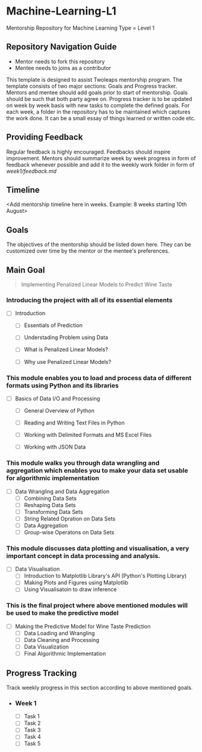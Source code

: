 # Machine-Learning-L1
Mentorship Repository for Machine Learning Type = Level 1

## Repository Navigation Guide
* Mentor needs to fork this repository
* Mentee needs to joins as a contributor

This template is designed to assist Twoleaps mentorship program. The template consists of two 
major sections: Goals and Progress tracker. Mentors and mentee should add goals prior to start of 
mentorship. Goals should be such that both party agree on. Progress tracker is to be updated on week
by week basis with new tasks to complete the defined goals. For each week, a folder in the repository
has to be maintained which captures the work done. It can be a small essay of things learned or written
code etc.

## Providing Feedback

Regular feedback is highly encouraged. Feedbacks should inspire improvement. Mentors should summarize week by week progress in form of feedback whenever possible and add it to the weekly work folder in form of *week1/feedback.md*

## Timeline

<Add mentorship timeline here in weeks. Example: 8 weeks starting 10th August>


## Goals
The objectives of the mentorship should be listed down here. They can be customized over time by the mentor
or the mentee's preferences.

## Main Goal
> Implementing Penalized Linear Models to Predict Wine Taste



### Introducing the project with all of its essential elements 
- [ ] Introduction     
    - [ ] Essentials of Prediction
    - [ ] Understading Problem using Data
    - [ ] What is Penalized Linear Models?
    - [ ] Why use Penalized Linear Models?


### This module enables you to load and process data of different formats using Python and its libraries
- [ ] Basics of Data I/O and Processing 
    - [ ] General Overview of Python
    - [ ] Reading and Writing Text Files in Python
    - [ ] Working with Delimited Formats and MS Excel Files
    - [ ] Working with JSON Data
    
    
### This module walks you through data wrangling and aggregation which enables you to make your data set usable for algorithmic implementation
- [ ] Data Wrangling and Data Aggregation
    - [ ] Combining Data Sets
    - [ ] Reshaping Data Sets
    - [ ] Transforming Data Sets
    - [ ] String Related Opration on Data Sets
    - [ ] Data Aggregation
    - [ ] Group-wise Operatons on Data Sets
       
### This module discusses data plotting and visualisation, a very important concept in data processing and analysis.
- [ ] Data Visualisation
    - [ ] Introduction to Matplotlib Library's API (Python's Plotting Library)
    - [ ] Making Plots and Figures using Matplotlib
    - [ ] Using Visualisatoin to draw inference
    
### This is the final project where above mentioned modules will be used to make the predictive model
- [ ] Making the Predictive Model for Wine Taste Prediction
    - [ ] Data Loading and Wrangling
    - [ ] Data Cleaning and Processing
    - [ ] Data Visualization
    - [ ] Final Algorithmic Implementation
  
## Progress Tracking

Track weekly progress in this section according to above mentioned goals.

- ### Week 1 
    - [ ] Task 1
    - [ ] Task 2
    - [ ] Task 3
    - [ ] Task 4
    - [ ] Task 5

